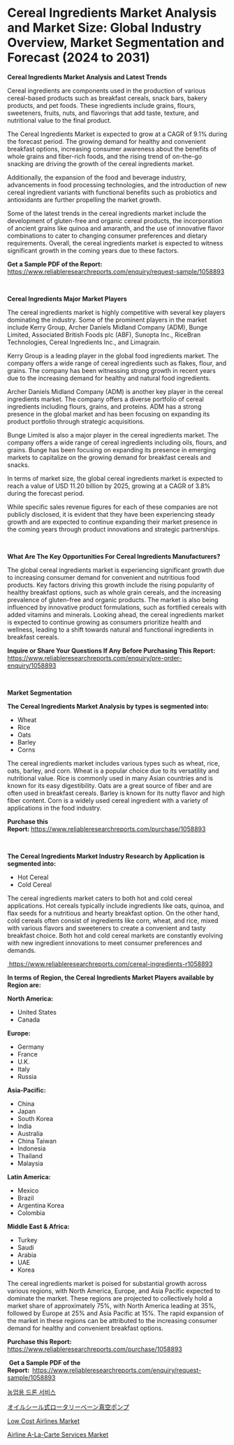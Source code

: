 <p><h1>Cereal Ingredients Market Analysis and Market Size: Global Industry Overview, Market Segmentation and Forecast (2024 to 2031)</h1></p><p><strong>Cereal Ingredients Market Analysis and Latest Trends</strong></p>
<p><p>Cereal ingredients are components used in the production of various cereal-based products such as breakfast cereals, snack bars, bakery products, and pet foods. These ingredients include grains, flours, sweeteners, fruits, nuts, and flavorings that add taste, texture, and nutritional value to the final product.</p><p>The Cereal Ingredients Market is expected to grow at a CAGR of 9.1% during the forecast period. The growing demand for healthy and convenient breakfast options, increasing consumer awareness about the benefits of whole grains and fiber-rich foods, and the rising trend of on-the-go snacking are driving the growth of the cereal ingredients market.</p><p>Additionally, the expansion of the food and beverage industry, advancements in food processing technologies, and the introduction of new cereal ingredient variants with functional benefits such as probiotics and antioxidants are further propelling the market growth.</p><p>Some of the latest trends in the cereal ingredients market include the development of gluten-free and organic cereal products, the incorporation of ancient grains like quinoa and amaranth, and the use of innovative flavor combinations to cater to changing consumer preferences and dietary requirements. Overall, the cereal ingredients market is expected to witness significant growth in the coming years due to these factors.</p></p>
<p><strong>Get a Sample PDF of the Report:&nbsp;</strong> <a href="https://www.reliableresearchreports.com/enquiry/request-sample/1058893">https://www.reliableresearchreports.com/enquiry/request-sample/1058893</a></p>
<p>&nbsp;</p>
<p><strong>Cereal Ingredients Major Market Players</strong></p>
<p><p>The cereal ingredients market is highly competitive with several key players dominating the industry. Some of the prominent players in the market include Kerry Group, Archer Daniels Midland Company (ADM), Bunge Limited, Associated British Foods plc (ABF), Sunopta Inc., RiceBran Technologies, Cereal Ingredients Inc., and Limagrain.</p><p>Kerry Group is a leading player in the global food ingredients market. The company offers a wide range of cereal ingredients such as flakes, flour, and grains. The company has been witnessing strong growth in recent years due to the increasing demand for healthy and natural food ingredients.</p><p>Archer Daniels Midland Company (ADM) is another key player in the cereal ingredients market. The company offers a diverse portfolio of cereal ingredients including flours, grains, and proteins. ADM has a strong presence in the global market and has been focusing on expanding its product portfolio through strategic acquisitions.</p><p>Bunge Limited is also a major player in the cereal ingredients market. The company offers a wide range of cereal ingredients including oils, flours, and grains. Bunge has been focusing on expanding its presence in emerging markets to capitalize on the growing demand for breakfast cereals and snacks.</p><p>In terms of market size, the global cereal ingredients market is expected to reach a value of USD 11.20 billion by 2025, growing at a CAGR of 3.8% during the forecast period.</p><p>While specific sales revenue figures for each of these companies are not publicly disclosed, it is evident that they have been experiencing steady growth and are expected to continue expanding their market presence in the coming years through product innovations and strategic partnerships.</p></p>
<p>&nbsp;</p>
<p><strong>What Are The Key Opportunities For Cereal Ingredients Manufacturers?</strong></p>
<p><p>The global cereal ingredients market is experiencing significant growth due to increasing consumer demand for convenient and nutritious food products. Key factors driving this growth include the rising popularity of healthy breakfast options, such as whole grain cereals, and the increasing prevalence of gluten-free and organic products. The market is also being influenced by innovative product formulations, such as fortified cereals with added vitamins and minerals. Looking ahead, the cereal ingredients market is expected to continue growing as consumers prioritize health and wellness, leading to a shift towards natural and functional ingredients in breakfast cereals.</p></p>
<p><strong>Inquire or Share Your Questions If Any Before Purchasing This Report:</strong> <a href="https://www.reliableresearchreports.com/enquiry/pre-order-enquiry/1058893">https://www.reliableresearchreports.com/enquiry/pre-order-enquiry/1058893</a></p>
<p>&nbsp;</p>
<p><strong>Market Segmentation</strong></p>
<p><strong>The Cereal Ingredients Market Analysis by types is segmented into:</strong></p>
<p><ul><li>Wheat</li><li>Rice</li><li>Oats</li><li>Barley</li><li>Corns</li></ul></p>
<p><p>The cereal ingredients market includes various types such as wheat, rice, oats, barley, and corn. Wheat is a popular choice due to its versatility and nutritional value. Rice is commonly used in many Asian countries and is known for its easy digestibility. Oats are a great source of fiber and are often used in breakfast cereals. Barley is known for its nutty flavor and high fiber content. Corn is a widely used cereal ingredient with a variety of applications in the food industry.</p></p>
<p><strong>Purchase this Report:&nbsp;</strong><a href="https://www.reliableresearchreports.com/purchase/1058893">https://www.reliableresearchreports.com/purchase/1058893</a></p>
<p>&nbsp;</p>
<p><strong>The Cereal Ingredients Market Industry Research by Application is segmented into:</strong></p>
<p><ul><li>Hot Cereal</li><li>Cold Cereal</li></ul></p>
<p><p>The cereal ingredients market caters to both hot and cold cereal applications. Hot cereals typically include ingredients like oats, quinoa, and flax seeds for a nutritious and hearty breakfast option. On the other hand, cold cereals often consist of ingredients like corn, wheat, and rice, mixed with various flavors and sweeteners to create a convenient and tasty breakfast choice. Both hot and cold cereal markets are constantly evolving with new ingredient innovations to meet consumer preferences and demands.</p></p>
<p><a href="https://www.reliableresearchreports.com/cereal-ingredients-r1058893">&nbsp;https://www.reliableresearchreports.com/cereal-ingredients-r1058893</a></p>
<p><strong>In terms of Region, the Cereal Ingredients Market Players available by Region are:</strong></p>
<p>
    <p> <strong> North America: </strong>
        <ul>
            <li>United States</li>
            <li>Canada</li>
        </ul>
        </p> 
    <p> <strong> Europe: </strong>
        <ul>
            <li>Germany</li>
            <li>France</li>
            <li>U.K.</li>
            <li>Italy</li>
            <li>Russia</li>
        </ul>
        </p> 
    <p> <strong> Asia-Pacific: </strong>
        <ul>
            <li>China</li>
            <li>Japan</li>
            <li>South Korea</li>
            <li>India</li>
            <li>Australia</li>
            <li>China Taiwan</li>
            <li>Indonesia</li>
            <li>Thailand</li>
            <li>Malaysia</li>
        </ul>
        </p> 
    <p> <strong> Latin America: </strong>
        <ul>
            <li>Mexico</li>
            <li>Brazil</li>
            <li>Argentina Korea</li>
            <li>Colombia</li>
        </ul>
        </p> 
    <p> <strong> Middle East & Africa: </strong>
        <ul>
            <li>Turkey</li>
            <li>Saudi</li>
            <li>Arabia</li>
            <li>UAE</li>
            <li>Korea</li>
        </ul>
    </p>
    </p>
<p><p>The cereal ingredients market is poised for substantial growth across various regions, with North America, Europe, and Asia Pacific expected to dominate the market. These regions are projected to collectively hold a market share of approximately 75%, with North America leading at 35%, followed by Europe at 25% and Asia Pacific at 15%. The rapid expansion of the market in these regions can be attributed to the increasing consumer demand for healthy and convenient breakfast options.</p></p>
<p><strong>Purchase this Report: </strong><a href="https://www.reliableresearchreports.com/purchase/1058893">https://www.reliableresearchreports.com/purchase/1058893</a></p>
<p>&nbsp;<strong>Get a Sample PDF of the Report:&nbsp;&nbsp;</strong><a href="https://www.reliableresearchreports.com/enquiry/request-sample/1058893">https://www.reliableresearchreports.com/enquiry/request-sample/1058893</a></p>
<p><strong></strong></p>
<p><p><a href="https://medium.com/@earnesteidenreichja/%EB%86%8D%EC%97%85%EC%9A%A9-%EB%93%9C%EB%A1%A0-%EC%84%9C%EB%B9%84%EC%8A%A4-%EC%8B%9C%EC%9E%A5-%EA%B2%BD%EC%9F%81-%EB%B6%84%EC%84%9D-%EC%8B%9C%EC%9E%A5-%ED%8A%B8%EB%A0%8C%EB%93%9C-%EB%B0%8F-2031%EB%85%84%EA%B9%8C%EC%A7%80%EC%9D%98-%EC%98%88%EC%B8%A1-8af4df4dab6e">농업용 드론 서비스</a></p><p><a href="https://github.com/charm854/Market-Research-Report-List-1/blob/main/402022453224.md">オイルシール式ロータリーベーン真空ポンプ</a></p><p><a href="https://www.linkedin.com/pulse/low-cost-airlines-market-trends-forecast-competitive-analysis-sbjtf">Low Cost Airlines Market</a></p><p><a href="https://www.linkedin.com/pulse/decoding-airline-a-la-carte-services-market-metrics-share-52poe">Airline A-La-Carte Services Market</a></p></p>